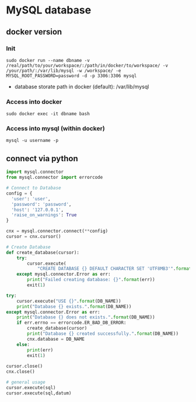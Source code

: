 #  MySQL database

## docker version

### Init
```
sudo docker run --name dbname -v /real/path/to/your/workspace/:/path/in/docker/to/workspace/ -v /your/path/:/var/lib/mysql -w /workspace/ -e MYSQL_ROOT_PASSWORD=password -d -p 3306:3306 mysql
```
  - database storate path in docker (default): /var/lib/mysql
### Access into docker
```
sudo docker exec -it dbname bash
```
### Access into mysql (within docker)
```
mysql -u username -p
```


## connect via python
```python
import mysql.connector
from mysql.connector import errorcode

# Connect to Database
config = {
  'user': 'user',
  'password': 'password',
  'host': '127.0.0.1',
  'raise_on_warnings': True
}

cnx = mysql.connector.connect(**config)
cursor = cnx.cursor()
```
```python
# Create Database
def create_database(cursor):
    try:
        cursor.execute(
            "CREATE DATABASE {} DEFAULT CHARACTER SET 'UTF8MB3'".format(DB_NAME))
    except mysql.connector.Error as err:
        print("Failed creating database: {}".format(err))
        exit(1)

try:
    cursor.execute("USE {}".format(DB_NAME))
    print("Database {} exists.".format(DB_NAME))
except mysql.connector.Error as err:
    print("Database {} does not exists.".format(DB_NAME))
    if err.errno == errorcode.ER_BAD_DB_ERROR:
        create_database(cursor)
        print("Database {} created successfully.".format(DB_NAME))
        cnx.database = DB_NAME
    else:
        print(err)
        exit(1)
        
cursor.close()
cnx.close()
```
```python
# general usage
cursor.execute(sql)
cursor.execute(sql,datum)
```

